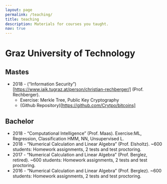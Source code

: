 ```yaml
---
layout: page
permalink: /teaching/
title: teaching
description: Materials for courses you taught.
nav: true
---
```


<!-- For now, this page is assumed to be a static description of your courses. You can convert it to a collection similar to `_projects/` so that you can have a dedicated page for each course.

Organize your courses by years, topics, or universities, however you like! -->


# Graz University of Technology

## Mastes

 - 2018 - (“Information Security”)[https://www.iaik.tugraz.at/person/christian-rechberger/] (Prof. Rechberger). 
   - Exercise: Merkle Tree, Public Key Cryptography
   - (Github Repository)[https://github.com/Crytpo/bitcoins]

## Bachelor

 - 2018 - “Computational Intelligence” (Prof. Maas). Exercise:ML, Regression, Classification HMM, NN, Unsupervised L.
 - 2018 - “Numerical Calculation and Linear Algebra” (Prof. Elsholtz). ~600 students: Homework assignments, 2 tests and test proctoring. 
 - 2017 - “Numerical Calculation and Linear Algebra” (Prof. Berglez, retired). ~600 students: Homework assignments, 2 tests and test proctoring. 
 - 2016 - “Numerical Calculation and Linear Algebra” (Prof. Berglez). ~600 students: Homework assignments, 2 tests and test proctoring. 
